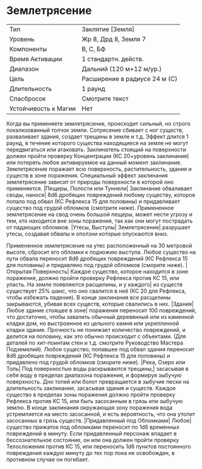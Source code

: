 
# Землетрясение

| | |
|---|---|
|Тип|Заклятие [Земля]|
|Уровень| Жр 8, Дрд 8, Земля 7|
|Компоненты| В, С, БФ|
|Время Активации| 1 стандартн. действ.|
|Диапазон| Дальний (120 м+12 м/ур.)|
|Цель| Расширение в радиусе 24 м (С)|
|Длительность| 1 раунд|
|Спасбросок| Смотрите текст|
|Устойчивость к Магии| Нет|

Когда вы применяете землетрясение,
происходит сильный, но строго локализованный толчок земли. Сотрясение
сбивает с ног существ, разваливает здания, создает трещины в земле и т.д. Эффект длится 1 раунд, в течение которого
существа находящиеся на земле не могут передвигаться или атаковать. Заклинатель стоящий на поверхности должен
пройти проверку Концентрации (КС 20+уровень заклинания) или потерять любое активируемое на данный момент заклинание. Землетрясение поражает всю
поверхность, растительность, здания и
существ в зоне поражения. Специальный эффект заклинания землетрясение
зависит от природы поверхности в которой оно применяется.
|Пещеры, Полости или Туннели| Заклинание обваливает своды, нанося|
8d6 дробящих повреждений любому
существу, которое попало под обвал
(КС Рефлекса 15 для половины) и придавливает существо под грудой обломков (смотрите ниже). Примененное
землетрясение на свод очень большой
пещеры, может нести угрозу и тем, кто
находится вне зоны поражения, так как
они могут пострадать от падающих обломков.
|Утесы, Выступы| Землетрясение|
разрушает утесы, создавая обвалы и
оползни которые опускаются вниз.

Примененное землетрясение на утес
расположенный на 30 метровой высоте,
сбросит его обломки к подножию выступа. Любое существо на пути обвала
переносит 8d6 дробящих повреждений
(КС Рефлекса 15 для половины) и придавлено под грудой обломков (сморите
ниже).
|Открытая Поверхность| Каждое существо, которое находится в зоне поражения, должно пройти проверку Рефлекса против КС 15, или упасть. На земле появляются расщелины, и у каждого|
из существ существует 25% шанс, что
оно свалится в неё (КС 20 для Рефлекса, чтобы избежать падения). В конце
заклинания все расщелины закрываются, убивая всех существ, которые свалились в них.
|Здания| Любое здание стоящее в зоне|
поражения переносит 100 повреждений,
что достаточно, чтобы завалить обычный деревянный или из каменной кладки дом, но выстроенное из цельного
камня или укрепленной кладки здание.
Прочность не понижает количество повреждений, и делится на половину, как
это обычно происходит с объектами.
(Для деталей по хит-поинтам стен и т.д.
смотрите Руководство Мастера Подземелий). Любое существо, попавшее под
обвал здания переносит 8d6 дробящих
повреждений (КС Рефлекса 15 для половины) и придавлено под грудой обломков (сморите ниже).
|Река, Озеро или Топь| Под поверхностью воды раскрываются трещины,|
засасывая в себя воду в пределах диапазона поражения, и формируя зыбучую
поверхность. Дно топей или болот превращается в зыбучие пески на длительность заклинания, засасывая здания и
существ. Каждое существо в пределах
зоны поражения должно пройти проверку Рефлекса против КС 15, или быть
засосанным в грязь или зыбучую землю. В конце заклинания окружающая
зону поражения вода устремляется на
место засосанной, и есть вероятность,
что она утопит засосанных в грязь существ.
|Придавленный под Обломками| Любое|
существо прижатое под обломками переносит по 1d6 временных повреждений в
минуту. Если придавленный персонаж
впадает в бессознательное состояние, он
или она должен пройти проверку Телосложения против КС 15, или переносить
1d6 пунктов постоянного повреждения
каждую минуту до тех пор пока не освобожден, в противном случае он погибает.
